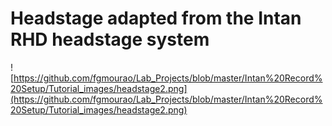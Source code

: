 # Headstage adapted from the Intan RHD headstage system<br />

![https://github.com/fgmourao/Lab_Projects/blob/master/Intan%20Record%20Setup/Tutorial_images/headstage2.png](https://github.com/fgmourao/Lab_Projects/blob/master/Intan%20Record%20Setup/Tutorial_images/headstage2.png)<br />



